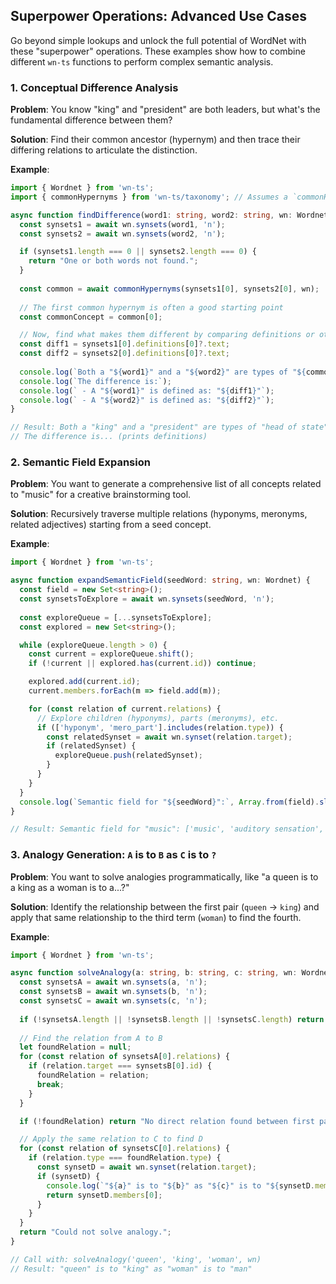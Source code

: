 ## Superpower Operations: Advanced Use Cases

Go beyond simple lookups and unlock the full potential of WordNet with these "superpower" operations. These examples show how to combine different `wn-ts` functions to perform complex semantic analysis.

### 1. Conceptual Difference Analysis

**Problem**: You know "king" and "president" are both leaders, but what's the fundamental difference between them?

**Solution**: Find their common ancestor (hypernym) and then trace their differing relations to articulate the distinction.

**Example**:
```typescript
import { Wordnet } from 'wn-ts';
import { commonHypernyms } from 'wn-ts/taxonomy'; // Assumes a `commonHypernyms` utility exists

async function findDifference(word1: string, word2: string, wn: Wordnet) {
  const synsets1 = await wn.synsets(word1, 'n');
  const synsets2 = await wn.synsets(word2, 'n');

  if (synsets1.length === 0 || synsets2.length === 0) {
    return "One or both words not found.";
  }
  
  const common = await commonHypernyms(synsets1[0], synsets2[0], wn);
  
  // The first common hypernym is often a good starting point
  const commonConcept = common[0];

  // Now, find what makes them different by comparing definitions or other relations.
  const diff1 = synsets1[0].definitions[0]?.text;
  const diff2 = synsets2[0].definitions[0]?.text;
  
  console.log(`Both a "${word1}" and a "${word2}" are types of "${commonConcept.members[0]}".`);
  console.log(`The difference is:`);
  console.log(` - A "${word1}" is defined as: "${diff1}"`);
  console.log(` - A "${word2}" is defined as: "${diff2}"`);
}

// Result: Both a "king" and a "president" are types of "head of state".
// The difference is... (prints definitions)
```

### 2. Semantic Field Expansion

**Problem**: You want to generate a comprehensive list of all concepts related to "music" for a creative brainstorming tool.

**Solution**: Recursively traverse multiple relations (hyponyms, meronyms, related adjectives) starting from a seed concept.

**Example**:
```typescript
import { Wordnet } from 'wn-ts';

async function expandSemanticField(seedWord: string, wn: Wordnet) {
  const field = new Set<string>();
  const synsetsToExplore = await wn.synsets(seedWord, 'n');
  
  const exploreQueue = [...synsetsToExplore];
  const explored = new Set<string>();

  while (exploreQueue.length > 0) {
    const current = exploreQueue.shift();
    if (!current || explored.has(current.id)) continue;

    explored.add(current.id);
    current.members.forEach(m => field.add(m));

    for (const relation of current.relations) {
      // Explore children (hyponyms), parts (meronyms), etc.
      if (['hyponym', 'mero_part'].includes(relation.type)) {
        const relatedSynset = await wn.synset(relation.target);
        if (relatedSynset) {
          exploreQueue.push(relatedSynset);
        }
      }
    }
  }
  console.log(`Semantic field for "${seedWord}":`, Array.from(field).slice(0, 20));
}

// Result: Semantic field for "music": ['music', 'auditory sensation', 'vocal music', 'instrumental music', 'piece of music', 'musical composition', 'opus', 'genre', 'melody', 'harmony', 'rhythm', ...and so on]
```

### 3. Analogy Generation: `A` is to `B` as `C` is to `?`

**Problem**: You want to solve analogies programmatically, like "a queen is to a king as a woman is to a...?"

**Solution**: Identify the relationship between the first pair (`queen` -> `king`) and apply that same relationship to the third term (`woman`) to find the fourth.

**Example**:
```typescript
import { Wordnet } from 'wn-ts';

async function solveAnalogy(a: string, b: string, c: string, wn: Wordnet) {
  const synsetsA = await wn.synsets(a, 'n');
  const synsetsB = await wn.synsets(b, 'n');
  const synsetsC = await wn.synsets(c, 'n');
  
  if (!synsetsA.length || !synsetsB.length || !synsetsC.length) return "Words not found.";
  
  // Find the relation from A to B
  let foundRelation = null;
  for (const relation of synsetsA[0].relations) {
    if (relation.target === synsetsB[0].id) {
      foundRelation = relation;
      break;
    }
  }

  if (!foundRelation) return "No direct relation found between first pair.";

  // Apply the same relation to C to find D
  for (const relation of synsetsC[0].relations) {
    if (relation.type === foundRelation.type) {
      const synsetD = await wn.synset(relation.target);
      if (synsetD) {
        console.log(`"${a}" is to "${b}" as "${c}" is to "${synsetD.members[0]}"`);
        return synsetD.members[0];
      }
    }
  }
  return "Could not solve analogy.";
}

// Call with: solveAnalogy('queen', 'king', 'woman', wn)
// Result: "queen" is to "king" as "woman" is to "man" 
